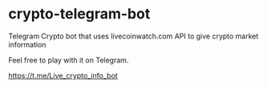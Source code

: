 # crypto-telegram-bot

Telegram Crypto bot that uses livecoinwatch.com API to give crypto market information

Feel free to play with it on Telegram. 

https://t.me/Live_crypto_info_bot
